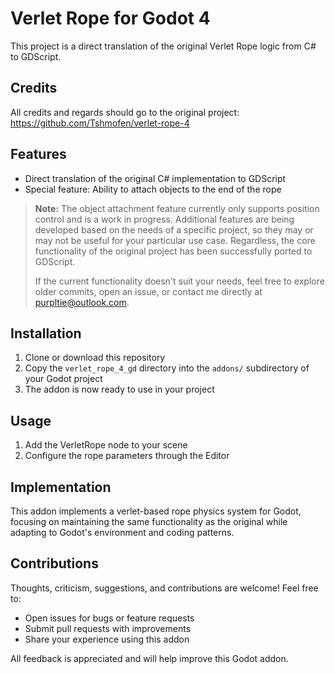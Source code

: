 # Verlet Rope for Godot 4

This project is a direct translation of the original Verlet Rope logic from C# to GDScript.

## Credits

All credits and regards should go to the original project:
https://github.com/Tshmofen/verlet-rope-4

## Features

- Direct translation of the original C# implementation to GDScript
- Special feature: Ability to attach objects to the end of the rope

> **Note:** The object attachment feature currently only supports position control and is a work in progress. Additional features are being developed based on the needs of a specific project, so they may or may not be useful for your particular use case. Regardless, the core functionality of the original project has been successfully ported to GDScript.
>
> If the current functionality doesn't suit your needs, feel free to explore older commits, open an issue, or contact me directly at [purpltie@outlook.com](mailto:purpltie@outlook.com).

## Installation

1. Clone or download this repository
2. Copy the `verlet_rope_4_gd` directory into the `addons/` subdirectory of your Godot project
3. The addon is now ready to use in your project

## Usage

1. Add the VerletRope node to your scene
2. Configure the rope parameters through the Editor

## Implementation

This addon implements a verlet-based rope physics system for Godot, focusing on maintaining the same functionality as the original while adapting to Godot's environment and coding patterns.

## Contributions

Thoughts, criticism, suggestions, and contributions are welcome! Feel free to:

- Open issues for bugs or feature requests
- Submit pull requests with improvements
- Share your experience using this addon

All feedback is appreciated and will help improve this Godot addon.
